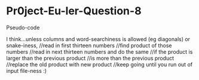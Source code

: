 # Pr0ject-Eu-ler-Question-8
Pseudo-code

I think...unless columns and word-searchiness is allowed (eg diagonals) or snake-iness,
//read in first thirteen numbers
//find product of those numbers
//read in next thirteen numbers and do the same
//if the product is larger than the previous product
//is more than the previous product\
//replace the old product with new product
//keep going until you run out of input file-ness :)
